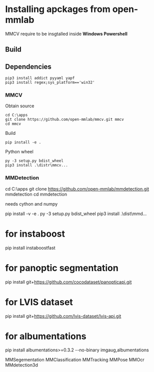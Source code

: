 # Installing apckages from open-mmlab

MMCV require to be insgtalled inside **Windows Powershell**

## Build

## Dependencies

```
pip3 install addict pyyaml yapf
pip3 install regex;sys_platform=='win32'
```

### MMCV
Obtain source
```
cd C:\apps
git clone https://github.com/open-mmlab/mmcv.git mmcv
cd mmcv
```
Build
```
pip install -e .
```
Python wheel
```
py -3 setup.py bdist_wheel
pip3 install .\distr\mmcv...
```

### MMDetection

cd C:\apps
git clone https://github.com/open-mmlab/mmdetection.git mmdetection
cd mmdetection

needs cython and numpy

pip install -v -e .
py -3 setup.py bdist_wheel
pip3 install .\dist\mmd...

# for instaboost
pip install instaboostfast
# for panoptic segmentation
pip install git+https://github.com/cocodataset/panopticapi.git
# for LVIS dataset
pip install git+https://github.com/lvis-dataset/lvis-api.git
# for albumentations
pip install albumentations>=0.3.2 --no-binary imgaug,albumentations

MMSegementation
MMClassification
MMTracking
MMPose
MMOcr
MMdetection3d
